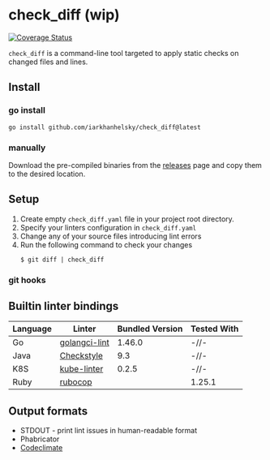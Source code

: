 # check_diff (wip)

[![Coverage Status](https://coveralls.io/repos/github/iarkhanhelsky/check_diff/badge.svg)](https://coveralls.io/github/iarkhanhelsky/check_diff)

`check_diff` is a command-line tool targeted to apply static checks on changed
files and lines. 

## Install

### go install

```
go install github.com/iarkhanhelsky/check_diff@latest
```

### manually

Download the pre-compiled binaries from the [releases](https://github.com/iarkhanhelsky/check_diff/releases) 
page and copy them to the desired location.

## Setup

1. Create empty `check_diff.yaml` file in your project root directory.
2. Specify your linters configuration in `check_diff.yaml`
3. Change any of your source files introducing lint errors
4. Run the following command to check your changes
   ```
   $ git diff | check_diff 
   ```

### git hooks



## Builtin linter bindings

| Language | Linter                                                      | Bundled Version | Tested With  |
|----------|-------------------------------------------------------------|-----------------|--------------|
| Go       | [golangci-lint](pkg/checker/golang/golangci-lint/Readme.md) | 1.46.0          | -//-         |
| Java     | [Checkstyle](pkg/checker/java/checkstyle/Readme.md)         | 9.3             | -//-         |
| K8S      | [kube-linter](pkg/checker/k8s/kubelinter/Readme.md)         | 0.2.5           | -//-         |
| Ruby     | [rubocop](pkg/checker/ruby/rubocop/Readme.md)               |                 | 1.25.1       |
 
## Output formats

* STDOUT - print lint issues in human-readable format
* Phabricator
* [Codeclimate](https://github.com/codeclimate/platform/blob/master/spec/analyzers/SPEC.md) 